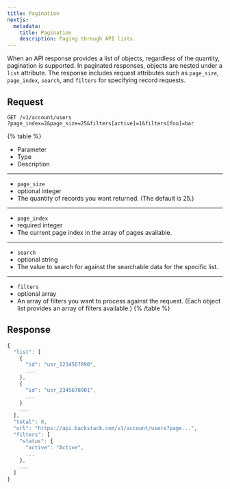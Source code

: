 ```yaml
---
title: Pagination
nextjs:
  metadata:
    title: Pagination
    description: Paging through API lists.
---
```



When an API response provides a list of objects, regardless of the quantity, pagination is supported. In paginated responses, objects are nested under a `list` attribute. The response includes request attributes such as `page_size`, `page_index`, `search`, and `filters` for specifying record requests.

## Request

```shell
GET /v1/account/users
?page_index=2&page_size=25&filters[active]=1&filters[foo]=bar
```


{% table %}
* Parameter
* Type
* Description
---
* `page_size`
* optional integer
* The quantity of records you want returned. (The default is 25.)
---
* `page_index`
* required integer
* The current page index in the array of pages available.
---
* `search`
* optional string
* The value to search for against the searchable data for the specific list.
---
* `filters`
* optional array
* An array of filters you want to process against the request. (Each object list provides an array of filters available.)
{% /table %}


## Response

```js
{
  "list": [
    {
      "id": "usr_1234567890",
      ...
    },
    {
      "id": "usr_2345678901",
      ...
    }
    ...
  ],
  "total": 8,
  "url": "https://api.backstack.com/v1/account/users?page...",
  "filters": [
    "status": {
      "active": "Active",
      ...
    },
    ...
  ]
}
```